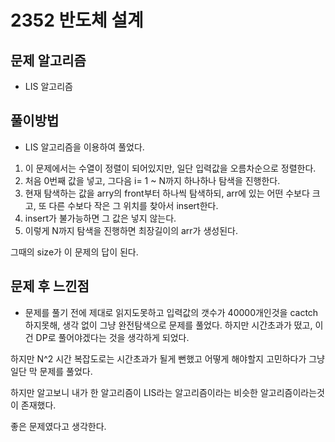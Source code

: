 # 2352 반도체 설계

## 문제 알고리즘

- LIS 알고리즘



## 풀이방법

* LIS 알고리즘을 이용하여 풀었다.

1. 이 문제에서는 수열이 정렬이 되어있지만, 일단 입력값을 오름차순으로 정렬한다.
2. 처음 0번째 값을 넣고, 그다음 i= 1 ~ N까지 하나하나 탐색을 진행한다.
3. 현재 탐색하는 값을 arry의 front부터 하나씩 탐색하되, arr에 있는 어떤 수보다 크고, 또 다른 수보다 작은 그 위치를 찾아서 insert한다.
4. insert가 불가능하면 그 값은 넣지 않는다.
5. 이렇게 N까지 탐색을 진행하면 최장길이의 arr가 생성된다.

그때의 size가 이 문제의 답이 된다.





## 문제 후 느낀점

- 문제를 풀기 전에 제대로 읽지도못하고 입력값의 갯수가 40000개인것을 cactch 하지못해, 생각 없이 그냥 완전탐색으로 문제를 풀었다.
하지만 시간초과가 떴고, 이건 DP로 풀어야겠다는 것을 생각하게 되었다.

하지만 N^2 시간 복잡도로는 시간초과가 될게 뻔했고 어떻게 해야할지 고민하다가 그냥 일단 막 문제를 풀었다.

하지만 알고보니 내가 한 알고리즘이 LIS라는 알고리즘이라는 비슷한 알고리즘이라는것이 존재했다.

좋은 문제였다고 생각한다.
